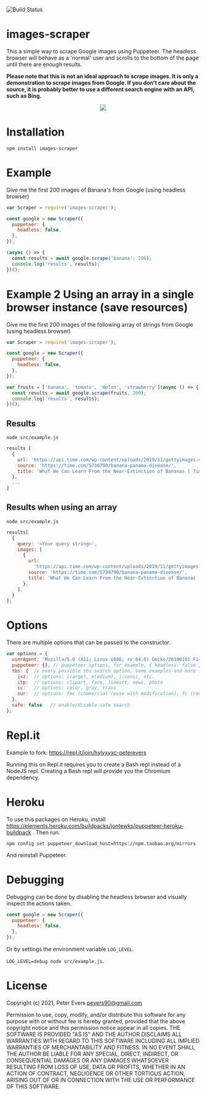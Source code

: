 ![Build Status](https://github.com/pevers/images-scraper/actions/workflows/ci/badge.svg)

# images-scraper

This a simple way to scrape Google images using Puppeteer. The headless browser will behave as a 'normal' user and scrolls to the bottom of the page until there are enough results.

**Please note that this is not an ideal approach to scrape images. It is only a demonstration to scrape images from Google.
If you don't care about the source, it is probably better to use a different search engine with an API, such as Bing.**

<p align="center">
    <img src="https://media.giphy.com/media/WSqsRhuPWPTrYtXAiN/giphy.gif">
</p>

# Installation

`npm install images-scraper`

# Example

Give me the first 200 images of Banana's from Google (using headless browser)

```js
var Scraper = require('images-scraper');

const google = new Scraper({
  puppeteer: {
    headless: false,
  },
});

(async () => {
  const results = await google.scrape('banana', 200);
  console.log('results', results);
})();
```

# Example 2 Using an array in a single browser instance (save resources)

Give me the first 200 images of the following array of strings from Google (using headless browser)

```js
var Scraper = require('images-scraper');

const google = new Scraper({
  puppeteer: {
    headless: false,
  },
});

var fruits = ['banana', 'tomato', 'melon', 'strawberry'](async () => {
  const results = await google.scrape(fruits, 200);
  console.log('results', results);
})();
```

## Results

`node src/example.js`

```js
results [
  {
    url: 'https://api.time.com/wp-content/uploads/2019/11/gettyimages-459761948.jpg?quality=85&crop=0px%2C74px%2C1024px%2C536px&resize=1200%2C628&strip',
    source: 'https://time.com/5730790/banana-panama-disease/',
    title: 'What We Can Learn From the Near-Extinction of Bananas | Time'
  },
  ...
]
```

## Results when using an array

`node src/example.js`

```js
results[
  {
    query: '<Your query string>',
    images: [
      {
        url:
          'https://api.time.com/wp-content/uploads/2019/11/gettyimages-459761948.jpg?quality=85&crop=0px%2C74px%2C1024px%2C536px&resize=1200%2C628&strip',
        source: 'https://time.com/5730790/banana-panama-disease/',
        title: 'What We Can Learn From the Near-Extinction of Bananas | Time',
      },
    ],
  }
];
```

# Options

There are multiple options that can be passed to the constructor.

```js
var options = {
  userAgent: 'Mozilla/5.0 (X11; Linux i686; rv:64.0) Gecko/20100101 Firefox/64.0', // the user agent
  puppeteer: {}, // puppeteer options, for example, { headless: false }
  tbs: {  // every possible tbs search option, some examples and more info: http://jwebnet.net/advancedgooglesearch.html
    isz:  // options: l(arge), m(edium), i(cons), etc.
    itp:  // options: clipart, face, lineart, news, photo
    ic:   // options: color, gray, trans
    sur:  // options: fmc (commercial reuse with modification), fc (commercial reuse), fm (noncommercial reuse with modification), f (noncommercial reuse)
  },
  safe: false   // enable/disable safe search
};
```

# Repl.it

Example to fork: https://repl.it/join/hylyxvxc-peterevers

Running this on Repl.it requires you to create a Bash repl instead of a NodeJS repl. Creating a Bash repl will provide you the Chromium dependency.

# Heroku

To use this packages on Heroku, install https://elements.heroku.com/buildpacks/jontewks/puppeteer-heroku-buildpack .
Then run.

```
npm config set puppeteer_download_host=https://npm.taobao.org/mirrors
```

And reinstall Puppeteer.

# Debugging

Debugging can be done by disabling the headless browser and visually inspect the actions taken.

```js
const google = new Scraper({
  puppeteer: {
    headless: false,
  },
});
```

Or by settings the environment variable `LOG_LEVEL`.

`LOG_LEVEL=debug node src/example.js`.

# License

Copyright (c) 2021, Peter Evers <pevers90@gmail.com>

Permission to use, copy, modify, and/or distribute this software for any purpose with or without fee is hereby granted, provided that the above copyright notice and this permission notice appear in all copies.
THE SOFTWARE IS PROVIDED "AS IS" AND THE AUTHOR DISCLAIMS ALL WARRANTIES WITH REGARD TO THIS SOFTWARE INCLUDING ALL IMPLIED WARRANTIES OF MERCHANTABILITY AND FITNESS. IN NO EVENT SHALL THE AUTHOR BE LIABLE FOR ANY SPECIAL, DIRECT, INDIRECT, OR CONSEQUENTIAL DAMAGES OR ANY DAMAGES WHATSOEVER RESULTING FROM LOSS OF USE, DATA OR PROFITS, WHETHER IN AN ACTION OF CONTRACT, NEGLIGENCE OR OTHER TORTIOUS ACTION, ARISING OUT OF OR IN CONNECTION WITH THE USE OR PERFORMANCE OF THIS SOFTWARE.
